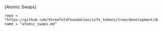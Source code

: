 [Atomic Swaps]
```!!!include
repo = "https://github.com/threefoldfoundation/info_tokens/tree/development/docs/technology"
name = "atomic_swaps.md"
```


